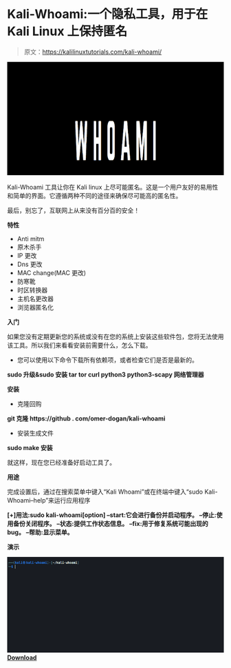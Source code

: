 # Kali-Whoami:一个隐私工具，用于在 Kali Linux 上保持匿名

> 原文：<https://kalilinuxtutorials.com/kali-whoami/>

[![Kali-Whoami : A Privacy Tool Developed To Keep You Anonymous On Kali Linux At The Highest Level](img//a36b9e39ff5684ba8e5f2a6fe0c19067.png "Kali-Whoami : A Privacy Tool Developed To Keep You Anonymous On Kali Linux At The Highest Level")](https://1.bp.blogspot.com/-hlROgx1D-CA/YPJZIG380gI/AAAAAAAAKEo/0WhuZzuuBq4hyALI1vb04NXmjIZ1yoXOgCLcBGAsYHQ/s728/whoami%2B%25281%2529.png)

Kali-Whoami 工具让你在 Kali linux 上尽可能匿名。这是一个用户友好的易用性和简单的界面。它遵循两种不同的途径来确保尽可能高的匿名性。

最后，别忘了，互联网上从来没有百分百的安全！

**特性**

*   Anti mitm
*   原木杀手
*   IP 更改
*   Dns 更改
*   MAC change(MAC 更改)
*   防寒靴
*   时区转换器
*   主机名更改器
*   浏览器匿名化

**入门**

如果您没有定期更新您的系统或没有在您的系统上安装这些软件包，您将无法使用该工具。所以我们来看看安装前需要什么，怎么下载。

*   您可以使用以下命令下载所有依赖项，或者检查它们是否是最新的。

**sudo 升级&sudo 安装 tar tor curl python3 python3-scapy 网络管理器**

**安装**

*   克隆回购

**git 克隆 https://github . com/omer-dogan/kali-whoami**

*   安装生成文件

**sudo make 安装**

就这样，现在您已经准备好启动工具了。

**用途**

完成设置后，通过在搜索菜单中键入“Kali Whoami”或在终端中键入“sudo Kali-Whoami–help”来运行应用程序

**[+]用法:sudo kali-whoami[option]
–start:它会进行备份并启动程序。
–停止:使用备份关闭程序。
–状态:提供工作状态信息。
–fix:用于修复系统可能出现的 bug。
–帮助:显示菜单。**

**演示**

![](img//acd78e8f586945a44fc9dce6c847c47b.png)[**Download**](https://github.com/omer-dogan/kali-whoami)